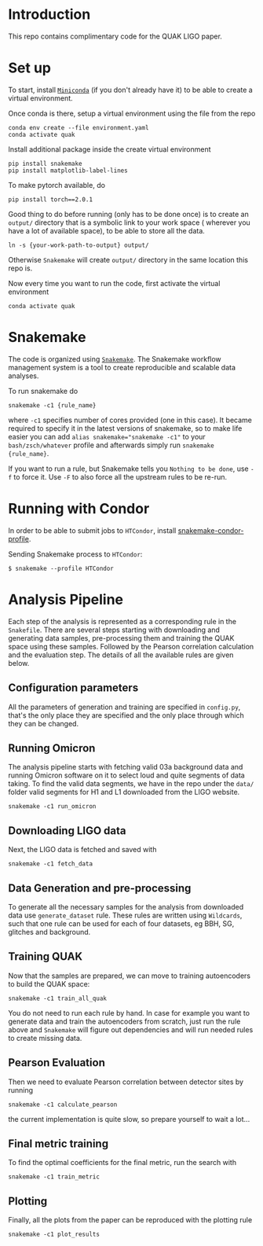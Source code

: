 # Introduction
This repo contains complimentary code for the QUAK LIGO paper.

# Set up
To start, install [`Miniconda`](https://docs.conda.io/en/latest/miniconda.html)
(if you don't already have it) to be able to create a virtual environment.

Once conda is there, setup a virtual environment using the file from the repo
```
conda env create --file environment.yaml
conda activate quak
```

Install additional package inside the create virtual environment
```
pip install snakemake
pip install matplotlib-label-lines
```

To make pytorch available, do 
```
pip install torch==2.0.1
```

Good thing to do before running (only has to be done once) is to create
an `output/` directory that is a symbolic link to your work space (
wherever you have a lot of available space), to be able to store all the data.
```
ln -s {your-work-path-to-output} output/
```
Otherwise `Snakemake` will create `output/` directory in the same location this repo is.

Now every time you want to run the code, first activate the virtual environment
```
conda activate quak
```


# Snakemake
The code is organized using [`Snakemake`](https://snakemake.readthedocs.io/en/stable/).
The Snakemake workflow management system is a tool to create reproducible and scalable data analyses.

To run snakemake do
```
snakemake -c1 {rule_name}
```
where `-c1` specifies number of cores provided (one in this case).
It became required to specify it in the latest versions of snakemake,
so to make life easier you can add
`alias snakemake="snakemake -c1"` to your `bash/zsch/whatever` profile
and afterwards simply run `snakemake {rule_name}`.

If you want to run a rule, but Snakemake tells you `Nothing to be done`, use `-f`
to force it. Use `-F` to also force all the upstream rules to be re-run.

# Running with Condor

In order to be able to submit jobs to `HTCondor`, install [snakemake-condor-profile](https://github.com/msto/snakemake-condor-profile).

Sending Snakemake process to `HTCondor`:
 
    $ snakemake --profile HTCondor

# Analysis Pipeline
Each step of the analysis is represented as a corresponding rule in the `Snakefile`.
There are several steps starting with downloading and generating data samples,
pre-processing them and training the QUAK space using these samples.
Followed by the Pearson correlation calculation and the evaluation step.
The details of all the available rules are given below.
## Configuration parameters
All the parameters of generation and training are specified in `config.py`, that's
the only place they are specified and the only place through which they can be changed.

## Running Omicron
The analysis pipeline starts with fetching valid 03a background data and running Omicron software on it to select loud and quite segments of data taking.
To find the valid data segments, we have in the repo under the `data/` folder valid segments for H1 and L1 downloaded from the LIGO website.
```
snakemake -c1 run_omicron
```

## Downloading LIGO data
Next, the LIGO data is fetched and saved with
```
snakemake -c1 fetch_data
```

## Data Generation and pre-processing
To generate all the necessary samples for the analysis from downloaded data use `generate_dataset` rule.
These rules are written using `Wildcards`, such that one rule can be used for
each of four datasets, eg BBH, SG, glitches and background.

## Training QUAK
Now that the samples are prepared, we can move to training autoencoders to build the QUAK space:
```
snakemake -c1 train_all_quak
```
You do not need to run each rule by hand. In case for example you want to generate data and train the autoencoders
from scratch, just run the rule above and `Snakemake` will figure out dependencies and will run needed rules to create
missing data.

## Pearson Evaluation
Then we need to evaluate Pearson correlation between detector sites by running
```
snakemake -c1 calculate_pearson
```
the current implementation is quite slow, so prepare yourself to wait a lot...

## Final metric training
To find the optimal coefficients for the final metric, run the search with
```
snakemake -c1 train_metric
```

## Plotting
Finally, all the plots from the paper can be reproduced with the plotting rule
```
snakemake -c1 plot_results
```